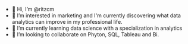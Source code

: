 <!---
ritzcm/ritzcm is a ✨ special ✨ repository because its `README.md` (this file) appears on your GitHub profile.
You can click the Preview link to take a look at your changes.
--->
- 👋 Hi, I’m @ritzcm
- 👀 I’m interested in marketing and I'm currently discovering what data analytics can improve in my professional life.
- 🌱 I’m currently learning data science with a specialization in analytics
- 💞️ I’m looking to collaborate on Phyton, SQL, Tableau and Bi.
